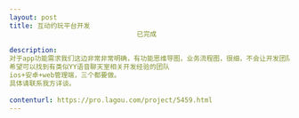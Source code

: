 ```yaml
---                
layout: post       
title: 互动约玩平台开发
                                已完成
           
description: 
对于app功能需求我们这边非常非常明确，有功能思维导图，业务流程图，很细，不会让开发团队为难。
希望可以找到有类似YY语音聊天室相关开发经验的团队
ios+安卓+web管理端，三个都要做。
具体请联系我方详谈。
     
contenturl: https://pro.lagou.com/project/5459.html      
---                 
```

